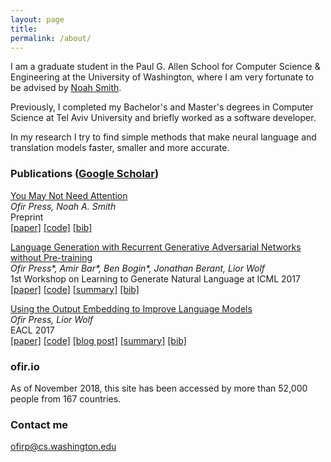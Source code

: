 ```yaml
---
layout: page
title: 
permalink: /about/
---
```


I am a graduate student in the Paul G. Allen School for Computer Science & Engineering at the University of Washington, where I am very fortunate to be advised by [Noah Smith](https://homes.cs.washington.edu/~nasmith/). 

Previously, I completed my Bachelor's and Master's degrees in Computer Science at Tel Aviv University and briefly worked as a software developer. 

In my research I try to find simple methods that make neural language and translation models faster, smaller and more accurate. 

### Publications ([Google Scholar](https://scholar.google.com/citations?user=LeHa8psAAAAJ))

[You May Not Need Attention](https://arxiv.org/abs/1810.13409)  <br>
_Ofir Press, Noah A. Smith_  <br>
Preprint <br>
[[paper]](https://arxiv.org/abs/1810.13409)  [[code]](https://github.com/ofirpress/YouMayNotNeedAttention) [[bib]](https://github.com/ofirpress/YouMayNotNeedAttention#reference) <br>



[Language Generation with Recurrent Generative Adversarial Networks without Pre-training](https://arxiv.org/abs/1706.01399)  <br>
_Ofir Press\*, Amir Bar\*, Ben Bogin\*, Jonathan Berant, Lior Wolf_  <br>
1st Workshop on Learning to Generate Natural Language at ICML 2017 <br>
[[paper]](https://arxiv.org/abs/1706.01399)  [[code]](https://github.com/amirbar/rnn.wgan) [[summary]](http://www.shortscience.org/paper?bibtexKey=journals/corr/PressBBBW17#ofirpress) [[bib]](https://dblp.org/rec/bibtex/journals/corr/PressBBBW17) <br> 


[Using the Output Embedding to Improve Language Models](http://aclweb.org/anthology/E/E17/E17-2025.pdf) <br>
_Ofir Press, Lior Wolf_ <br>
EACL 2017 <br>
[[paper]](http://aclweb.org/anthology/E/E17/E17-2025.pdf)  [[code]](https://github.com/ofirpress/UsingTheOutputEmbedding) [[blog post]](http://ofir.io/Neural-Language-Modeling-From-Scratch/) [[summary]](http://www.shortscience.org/paper?bibtexKey=10.18653/v1/e17-2025#ofirpress) [[bib]](http://aclweb.org/anthology/E/E17/E17-2025.bib) <br> 




### ofir.io

As of November 2018, this site has been accessed by more than 52,000 people from 167 countries.


### Contact me

[ofirp@cs.washington.edu](mailto:ofirp@cs.washington.edu)
